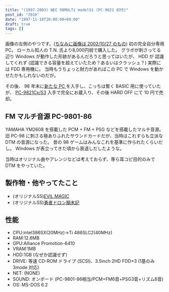 ```yaml
---
title: "(1997-2003) NEC 98MULTi modelS1 (PC-9821 初代)"
post_id: "2916"
date: "1997-11-18T20:00:00+09:00"
draft: true
tags: []
---
```



画像の左側のやつです。([ちなみに画像は 2002/10/27 のもの](https://danmaq.com/3066)) 初の完全自分専用PC。
ローカル知人の T.N. 氏より8,000円弱で購入した。
グラボが刺さってる辺り Windows が動作した形跡があるんだろうと思ってはいたが、 HDD が 認識してくれず (認識できる容量を超えていたため？あるいはクラッシュ？) 実際には FDD 専用機に。
当時もうちょっと財力があればこの PC で Windows を動かせたかもしれないのだが。

その後、 98 年末に[新たな PC ](https://danmaq.com/2922)を入手し、こっちは暫く BASIC 用に使っていたが、 [PC-9821Cx/S3](https://danmaq.com/3007) 入手で完全にお蔵入り、その後 HARD OFF にて 10 円で売却。

## FM マルチ音源 PC-9801-86

YAMAHA YM2608 を搭載した PCM + FM + PSG などを搭載したマルチ音源。
旧 PC-98 に刺さる極ありふれたサウンドカードだが、当時はこれすらも立派な DTM の音源になった。
昔の 98 ゲームはみんなこれを基準に作られたくらいだし。
Windows が表立ってきた頃から衰退しだしたような。

当時はオリジナル曲やアレンジなどは考えておらず、専ら耳コピ目的のみで DTM をやっていた。

## 製作物・他やってたこと

* (オリジナルSS)[EVIL MAGIC](https://danmaq.com/tag/evil-magic)
* (オリジナルSS)[勇者ドロン顛末記](https://danmaq.com/tag/doron)

## 性能

* CPU:intel386SX(20MHz)→Ti 486SLC2(40MHz)
* RAM:12.6MB
* GPU:Alliance Promotion-6410
* VRAM:1MB
* HDD:1GB (なぜか認識せず)
* DRIVE: 等速 CD-ROM ドライブ (SCSI)、3.5inch 2HD FDD×3 (1基のみ 3mode 対応)
* NET: (NONE)
* SOUND: オンボード (PC-9801-86相当/PCM+FM6音+PSG3音+リズム6音)
* OS: MS-DOS 6.2
